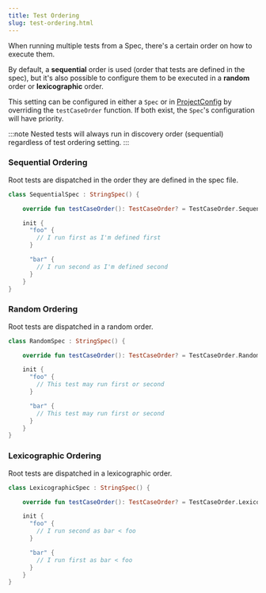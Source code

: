 ```yaml
---
title: Test Ordering
slug: test-ordering.html
---
```





When running multiple tests from a Spec, there's a certain order on how to execute them.

 By default, a **sequential** order is used (order that tests are defined in the spec), but it's also possible to configure them
 to be executed in a **random** order or **lexicographic** order.

This setting can be configured in either a `Spec` or in [ProjectConfig](project_config.md) by overriding the `testCaseOrder` function.
If both exist, the `Spec`'s configuration will have priority.



:::note
Nested tests will always run in discovery order (sequential) regardless of test ordering setting.
:::




### Sequential Ordering

Root tests are dispatched in the order they are defined in the spec file.


```kotlin
class SequentialSpec : StringSpec() {

    override fun testCaseOrder(): TestCaseOrder? = TestCaseOrder.Sequential

    init {
      "foo" {
        // I run first as I'm defined first
      }

      "bar" {
        // I run second as I'm defined second
      }
    }
}
```



### Random Ordering

Root tests are dispatched in a random order.


```kotlin
class RandomSpec : StringSpec() {

    override fun testCaseOrder(): TestCaseOrder? = TestCaseOrder.Random

    init {
      "foo" {
        // This test may run first or second
      }

      "bar" {
        // This test may run first or second
      }
    }
}
```


### Lexicographic Ordering

Root tests are dispatched in a lexicographic order.


```kotlin
class LexicographicSpec : StringSpec() {

    override fun testCaseOrder(): TestCaseOrder? = TestCaseOrder.Lexicographic

    init {
      "foo" {
        // I run second as bar < foo
      }

      "bar" {
        // I run first as bar < foo
      }
    }
}
```

